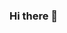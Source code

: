 ### Hi there 👋
<!--
**bonji396/bonji396** is a ✨ _special_ ✨ repository because its `README.md` (this file) appears on your GitHub profile.

Here are some ideas to get you started:

- 🔭 I’m currently working on ...
- 🌱 I’m currently learning ...
- 👯 I’m looking to collaborate on ...
- 🤔 I’m looking for help with ...
- 💬 Ask me about ...
- 📫 How to reach me: ...
- 😄 Pronouns: ...
- ⚡ Fun fact: ...

<picture>
 <source media="(prefers-color-scheme: dark)" srcset="YOUR-DARKMODE-IMAGE">
 <source media="(prefers-color-scheme: light)" srcset="YOUR-LIGHTMODE-IMAGE">
 <img alt="YOUR-ALT-TEXT" src="YOUR-DEFAULT-IMAGE">
</picture>
-->
<style>
#mikuro {
  position: fixed;
  top: 0;
  bottom: 0;
  left: 0;
  right: 0;
  margin: auto;
}


@-webkit-keyframes animate-svg-fill-1 {
  0% {
    fill: transparent;
  }

  100% {
    fill: rgb(159, 160, 160);
  }
}

@keyframes animate-svg-fill-1 {
  0% {
    fill: transparent;
  }

  100% {
    fill: rgb(159, 160, 160);
  }
}

.svg-elem-1 {
  -webkit-animation: animate-svg-fill-1 0.7s cubic-bezier(0.47, 0, 0.745, 0.715) 0.8s both;
          animation: animate-svg-fill-1 0.7s cubic-bezier(0.47, 0, 0.745, 0.715) 0.8s both;
}

.svg-elem-2 {
  -webkit-animation: animate-svg-fill-2 0.7s cubic-bezier(0.47, 0, 0.745, 0.715) 0.9s both;
          animation: animate-svg-fill-2 0.7s cubic-bezier(0.47, 0, 0.745, 0.715) 0.9s both;
}

@-webkit-keyframes animate-svg-fill-3 {
  0% {
    fill: transparent;
  }

  100% {
    fill: rgb(35, 24, 21);
  }
}

@keyframes animate-svg-fill-3 {
  0% {
    fill: transparent;
  }

  100% {
    fill: rgb(35, 24, 21);
  }
}

.svg-elem-3 {
  -webkit-animation: animate-svg-fill-3 0.7s cubic-bezier(0.47, 0, 0.745, 0.715) 1s both;
          animation: animate-svg-fill-3 0.7s cubic-bezier(0.47, 0, 0.745, 0.715) 1s both;
}

@-webkit-keyframes animate-svg-fill-4 {
  0% {
    fill: transparent;
  }

  100% {
    fill: rgb(255, 255, 255);
  }
}

@keyframes animate-svg-fill-4 {
  0% {
    fill: transparent;
  }

  100% {
    fill: rgb(255, 255, 255);
  }
}

.svg-elem-4 {
  -webkit-animation: animate-svg-fill-4 0.7s cubic-bezier(0.47, 0, 0.745, 0.715) 1.1s both;
          animation: animate-svg-fill-4 0.7s cubic-bezier(0.47, 0, 0.745, 0.715) 1.1s both;
}

.svg-elem-5 {
  -webkit-animation: animate-svg-fill-5 0.7s cubic-bezier(0.47, 0, 0.745, 0.715) 1.2000000000000002s both;
          animation: animate-svg-fill-5 0.7s cubic-bezier(0.47, 0, 0.745, 0.715) 1.2000000000000002s both;
}

@-webkit-keyframes animate-svg-fill-6 {
  0% {
    fill: transparent;
  }

  100% {
    fill: rgb(35, 24, 21);
  }
}

@keyframes animate-svg-fill-6 {
  0% {
    fill: transparent;
  }

  100% {
    fill: rgb(35, 24, 21);
  }
}

.svg-elem-6 {
  -webkit-animation: animate-svg-fill-6 0.7s cubic-bezier(0.47, 0, 0.745, 0.715) 1.3s both;
          animation: animate-svg-fill-6 0.7s cubic-bezier(0.47, 0, 0.745, 0.715) 1.3s both;
}

@-webkit-keyframes animate-svg-fill-7 {
  0% {
    fill: transparent;
  }

  100% {
    fill: rgb(255, 255, 255);
  }
}

@keyframes animate-svg-fill-7 {
  0% {
    fill: transparent;
  }

  100% {
    fill: rgb(255, 255, 255);
  }
}

.svg-elem-7 {
  -webkit-animation: animate-svg-fill-7 0.7s cubic-bezier(0.47, 0, 0.745, 0.715) 1.4000000000000001s both;
          animation: animate-svg-fill-7 0.7s cubic-bezier(0.47, 0, 0.745, 0.715) 1.4000000000000001s both;
}

.svg-elem-8 {
  -webkit-animation: animate-svg-fill-8 0.7s cubic-bezier(0.47, 0, 0.745, 0.715) 1.5s both;
          animation: animate-svg-fill-8 0.7s cubic-bezier(0.47, 0, 0.745, 0.715) 1.5s both;
}

@-webkit-keyframes animate-svg-fill-9 {
  0% {
    fill: transparent;
  }

  100% {
    fill: rgb(35, 24, 21);
  }
}

@keyframes animate-svg-fill-9 {
  0% {
    fill: transparent;
  }

  100% {
    fill: rgb(35, 24, 21);
  }
}

.svg-elem-9 {
  -webkit-animation: animate-svg-fill-9 0.7s cubic-bezier(0.47, 0, 0.745, 0.715) 1.6s both;
          animation: animate-svg-fill-9 0.7s cubic-bezier(0.47, 0, 0.745, 0.715) 1.6s both;
}

.svg-elem-10 {
  -webkit-animation: animate-svg-fill-10 0.7s cubic-bezier(0.47, 0, 0.745, 0.715) 1.7000000000000002s both;
          animation: animate-svg-fill-10 0.7s cubic-bezier(0.47, 0, 0.745, 0.715) 1.7000000000000002s both;
}

@-webkit-keyframes animate-svg-fill-11 {
  0% {
    fill: transparent;
  }

  100% {
    fill: rgb(252, 212, 117);
  }
}

@keyframes animate-svg-fill-11 {
  0% {
    fill: transparent;
  }

  100% {
    fill: rgb(252, 212, 117);
  }
}

.svg-elem-11 {
  -webkit-animation: animate-svg-fill-11 0.7s cubic-bezier(0.47, 0, 0.745, 0.715) 1.8s both;
          animation: animate-svg-fill-11 0.7s cubic-bezier(0.47, 0, 0.745, 0.715) 1.8s both;
}

.svg-elem-12 {
  -webkit-animation: animate-svg-fill-12 0.7s cubic-bezier(0.47, 0, 0.745, 0.715) 1.9000000000000001s both;
          animation: animate-svg-fill-12 0.7s cubic-bezier(0.47, 0, 0.745, 0.715) 1.9000000000000001s both;
}

@-webkit-keyframes animate-svg-fill-13 {
  0% {
    fill: transparent;
  }

  100% {
    fill: rgb(252, 212, 117);
  }
}

@keyframes animate-svg-fill-13 {
  0% {
    fill: transparent;
  }

  100% {
    fill: rgb(252, 212, 117);
  }
}

.svg-elem-13 {
  -webkit-animation: animate-svg-fill-13 0.7s cubic-bezier(0.47, 0, 0.745, 0.715) 2s both;
          animation: animate-svg-fill-13 0.7s cubic-bezier(0.47, 0, 0.745, 0.715) 2s both;
}

@-webkit-keyframes animate-svg-fill-14 {
  0% {
    fill: transparent;
  }

  100% {
    fill: rgb(35, 24, 21);
  }
}

@keyframes animate-svg-fill-14 {
  0% {
    fill: transparent;
  }

  100% {
    fill: rgb(35, 24, 21);
  }
}

.svg-elem-14 {
  -webkit-animation: animate-svg-fill-14 0.7s cubic-bezier(0.47, 0, 0.745, 0.715) 2.1s both;
          animation: animate-svg-fill-14 0.7s cubic-bezier(0.47, 0, 0.745, 0.715) 2.1s both;
}

.svg-elem-15 {
  -webkit-animation: animate-svg-fill-15 0.7s cubic-bezier(0.47, 0, 0.745, 0.715) 2.2s both;
          animation: animate-svg-fill-15 0.7s cubic-bezier(0.47, 0, 0.745, 0.715) 2.2s both;
}

@-webkit-keyframes animate-svg-fill-16 {
  0% {
    fill: transparent;
  }

  100% {
    fill: rgb(35, 24, 21);
  }
}

@keyframes animate-svg-fill-16 {
  0% {
    fill: transparent;
  }

  100% {
    fill: rgb(35, 24, 21);
  }
}

.svg-elem-16 {
  -webkit-animation: animate-svg-fill-16 0.7s cubic-bezier(0.47, 0, 0.745, 0.715) 2.3s both;
          animation: animate-svg-fill-16 0.7s cubic-bezier(0.47, 0, 0.745, 0.715) 2.3s both;
}

.svg-elem-17 {
  -webkit-animation: animate-svg-fill-17 0.7s cubic-bezier(0.47, 0, 0.745, 0.715) 2.4000000000000004s both;
          animation: animate-svg-fill-17 0.7s cubic-bezier(0.47, 0, 0.745, 0.715) 2.4000000000000004s both;
}

@-webkit-keyframes animate-svg-fill-18 {
  0% {
    fill: transparent;
  }

  100% {
    fill: rgb(35, 24, 21);
  }
}

@keyframes animate-svg-fill-18 {
  0% {
    fill: transparent;
  }

  100% {
    fill: rgb(35, 24, 21);
  }
}

.svg-elem-18 {
  -webkit-animation: animate-svg-fill-18 0.7s cubic-bezier(0.47, 0, 0.745, 0.715) 2.5s both;
          animation: animate-svg-fill-18 0.7s cubic-bezier(0.47, 0, 0.745, 0.715) 2.5s both;
}

.svg-elem-19 {
  -webkit-animation: animate-svg-fill-19 0.7s cubic-bezier(0.47, 0, 0.745, 0.715) 2.6s both;
          animation: animate-svg-fill-19 0.7s cubic-bezier(0.47, 0, 0.745, 0.715) 2.6s both;
}

@-webkit-keyframes animate-svg-fill-20 {
  0% {
    fill: transparent;
  }

  100% {
    fill: rgb(35, 24, 21);
  }
}

@keyframes animate-svg-fill-20 {
  0% {
    fill: transparent;
  }

  100% {
    fill: rgb(35, 24, 21);
  }
}

.svg-elem-20 {
  -webkit-animation: animate-svg-fill-20 0.7s cubic-bezier(0.47, 0, 0.745, 0.715) 2.7s both;
          animation: animate-svg-fill-20 0.7s cubic-bezier(0.47, 0, 0.745, 0.715) 2.7s both;
}

.svg-elem-21 {
  -webkit-animation: animate-svg-fill-21 0.7s cubic-bezier(0.47, 0, 0.745, 0.715) 2.8s both;
          animation: animate-svg-fill-21 0.7s cubic-bezier(0.47, 0, 0.745, 0.715) 2.8s both;
}

@-webkit-keyframes animate-svg-fill-22 {
  0% {
    fill: transparent;
  }

  100% {
    fill: rgb(35, 24, 21);
  }
}

@keyframes animate-svg-fill-22 {
  0% {
    fill: transparent;
  }

  100% {
    fill: rgb(35, 24, 21);
  }
}

.svg-elem-22 {
  -webkit-animation: animate-svg-fill-22 0.7s cubic-bezier(0.47, 0, 0.745, 0.715) 2.9000000000000004s both;
          animation: animate-svg-fill-22 0.7s cubic-bezier(0.47, 0, 0.745, 0.715) 2.9000000000000004s both;
}

.svg-elem-23 {
  -webkit-animation: animate-svg-fill-23 0.7s cubic-bezier(0.47, 0, 0.745, 0.715) 3s both;
          animation: animate-svg-fill-23 0.7s cubic-bezier(0.47, 0, 0.745, 0.715) 3s both;
}

@-webkit-keyframes animate-svg-fill-24 {
  0% {
    fill: transparent;
  }

  100% {
    fill: rgb(35, 24, 21);
  }
}

@keyframes animate-svg-fill-24 {
  0% {
    fill: transparent;
  }

  100% {
    fill: rgb(35, 24, 21);
  }
}

.svg-elem-24 {
  -webkit-animation: animate-svg-fill-24 0.7s cubic-bezier(0.47, 0, 0.745, 0.715) 3.1000000000000005s both;
          animation: animate-svg-fill-24 0.7s cubic-bezier(0.47, 0, 0.745, 0.715) 3.1000000000000005s both;
}

.svg-elem-25 {
  -webkit-animation: animate-svg-fill-25 0.7s cubic-bezier(0.47, 0, 0.745, 0.715) 3.2s both;
          animation: animate-svg-fill-25 0.7s cubic-bezier(0.47, 0, 0.745, 0.715) 3.2s both;
}

@-webkit-keyframes animate-svg-fill-26 {
  0% {
    fill: transparent;
  }

  100% {
    fill: rgb(35, 24, 21);
  }
}

@keyframes animate-svg-fill-26 {
  0% {
    fill: transparent;
  }

  100% {
    fill: rgb(35, 24, 21);
  }
}

.svg-elem-26 {
  -webkit-animation: animate-svg-fill-26 0.7s cubic-bezier(0.47, 0, 0.745, 0.715) 3.3s both;
          animation: animate-svg-fill-26 0.7s cubic-bezier(0.47, 0, 0.745, 0.715) 3.3s both;
}

.svg-elem-27 {
  -webkit-animation: animate-svg-fill-27 0.7s cubic-bezier(0.47, 0, 0.745, 0.715) 3.4000000000000004s both;
          animation: animate-svg-fill-27 0.7s cubic-bezier(0.47, 0, 0.745, 0.715) 3.4000000000000004s both;
}

@-webkit-keyframes animate-svg-fill-28 {
  0% {
    fill: transparent;
  }

  100% {
    fill: rgb(35, 24, 21);
  }
}

@keyframes animate-svg-fill-28 {
  0% {
    fill: transparent;
  }

  100% {
    fill: rgb(35, 24, 21);
  }
}

.svg-elem-28 {
  -webkit-animation: animate-svg-fill-28 0.7s cubic-bezier(0.47, 0, 0.745, 0.715) 3.5s both;
          animation: animate-svg-fill-28 0.7s cubic-bezier(0.47, 0, 0.745, 0.715) 3.5s both;
}

.svg-elem-29 {
  -webkit-animation: animate-svg-fill-29 0.7s cubic-bezier(0.47, 0, 0.745, 0.715) 3.6000000000000005s both;
          animation: animate-svg-fill-29 0.7s cubic-bezier(0.47, 0, 0.745, 0.715) 3.6000000000000005s both;
}

@-webkit-keyframes animate-svg-fill-30 {
  0% {
    fill: transparent;
  }

  100% {
    fill: rgb(35, 24, 21);
  }
}

@keyframes animate-svg-fill-30 {
  0% {
    fill: transparent;
  }

  100% {
    fill: rgb(35, 24, 21);
  }
}

.svg-elem-30 {
  -webkit-animation: animate-svg-fill-30 0.7s cubic-bezier(0.47, 0, 0.745, 0.715) 3.7s both;
          animation: animate-svg-fill-30 0.7s cubic-bezier(0.47, 0, 0.745, 0.715) 3.7s both;
}
</style>
